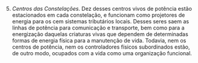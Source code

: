 5. *Centros das Constelações*. Dez desses centros vivos de potência estão estacionados em cada constelação, e funcionam como projetores de energia para os cem sistemas tributários locais. Desses seres saem as linhas de potência para comunicação e transporte, bem como para a energização daquelas criaturas vivas que dependem de determinadas formas de energia física para a manutenção de vida. Todavia, nem os centros de potência, nem os controladores físicos subordinados estão, de outro modo, ocupados com a vida como uma organização funcional.